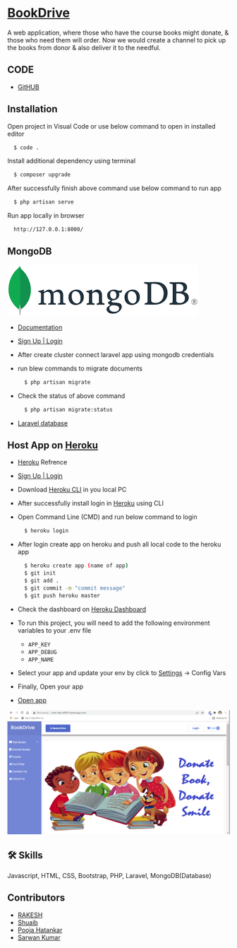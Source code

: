# [BookDrive](http://stark-lake-68051.herokuapp.com/)

A web application, where those who have the course books might donate, & those who need them will order. Now we would create a channel to pick up the books from donor & also deliver it to the needful.

## CODE

-   [GitHUB](https://github.com/RkayBhaker/BookDrive)

## Installation

Open project in Visual Code or use below command to open in installed editor

```bash
  $ code .
```

Install additional dependency using terminal

```bash
  $ composer upgrade
```

After successfully finish above command use below command to run app

```bash
  $ php artisan serve
```

Run app locally in browser

```bash
  http://127.0.0.1:8000/
```

## MongoDB

[![MongoDB](mongodb.png)](https://account.mongodb.com/account/login?_ga=2.27186813.1330840700.1645023003-106929829.1643112359)

-   [Documentation](https://docs.mongodb.com/)
-   [Sign Up | Login](https://account.mongodb.com/account/login?_ga=2.27186813.1330840700.1645023003-106929829.1643112359)
-   After create cluster connect laravel app using mongodb credentials
-   run blew commands to migrate documents

    ```bash
      $ php artisan migrate
    ```

-   Check the status of above command

    ```bash
      $ php artisan migrate:status
    ```

-   [Laravel database](https://laravel.com/docs/7.x/database)

## Host App on [Heroku](https://dashboard.heroku.com/)

-   [Heroku](https://dashboard.heroku.com/) Refrence
-   [Sign Up | Login](https://id.heroku.com/login)
-   Download [Heroku CLI](https://devcenter.heroku.com/articles/heroku-cli#install-the-heroku-cli) in you local PC
-   After successfully install login in [Heroku](https://dashboard.heroku.com/) using CLI
-   Open Command Line (CMD) and run below command to login

    ```bash
      $ heroku login
    ```

-   After login create app on heroku and push all local code to the heroku app

    ```bash
      $ heroku create app (name of app)
      $ git init
      $ git add .
      $ git commit -m "commit message"
      $ git push heroku master
    ```

-   Check the dashboard on [Heroku Dashboard](https://dashboard.heroku.com/apps)
-   To run this project, you will need to add the following environment variables to your .env file

    -   `APP_KEY`
    -   `APP_DEBUG`
    -   `APP_NAME`

-   Select your app and update your env by click to [Settings](https://dashboard.heroku.com/apps/stark-lake-68051/settings) -> Config Vars
-   Finally, Open your app
-   [Open app](http://stark-lake-68051.herokuapp.com/)

[![app](HOME.PNG)](http://stark-lake-68051.herokuapp.com/)

## 🛠 Skills

Javascript, HTML, CSS, Bootstrap, PHP, Laravel, MongoDB(Database)

## Contributors

-   [RAKESH](https://github.com/RkayBhaker)
-   [Shuaib](https://github.com/shuaib71)
-   [Pooja Hatankar](https://github.com/poojahatankar15)
-   [Sarwan Kumar](https://github.com/shrawan632)
